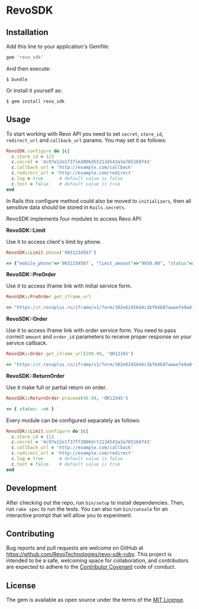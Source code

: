# RevoSDK

## Installation

Add this line to your application's Gemfile:

```ruby
gem 'revo_sdk'
```

And then execute:

    $ bundle

Or install it yourself as:

    $ gem install revo_sdk

## Usage

To start working with Revo API you need to set `secret`, `store_id`, `redirect_url` and `callback_url` params. You may set it as follows:

```ruby
RevoSDK.configure do |c|
  c.store_id = 123
  c.secret = '4c97e12e1f37lm3006d552134543a3a7651b9743'
  c.callback_url = 'http://example.com/callback'
  c.redirect_url = 'http://example.com/redirect'
  c.log = true      # default value is false
  c.test = false    # default value is true
end
```

In Rails this configure method could also be moved to `initializers`, then all sensitive data should be stored in `Rails.secrets`.

RevoSDK implements four modules to access Revo API:

**RevoSDK::Limit**

Use it to access client's limit by phone.

```ruby
RevoSDK::Limit.phone('9031234567')

=> {"mobile_phone"=>'9031234567', "limit_amount"=>"9950.00", "status"=>"active"}
```

**RevoSDK::PreOrder**

Use it to access iframe link with initial service form.

```ruby
RevoSDK::PreOrder.get_iframe_url

=> "https://r.revoplus.ru/iframe/v1/form/302e6245644c1bf64b87awwefe9a8f2e9b89eef1"
```

**RevoSDK::Order**

Use it to access iframe link with order service form. You need to pass correct `amount` and `order_id` parameters to receive proper response on your service callback.

```ruby
RevoSDK::Order.get_iframe_url(199.99, 'OR12345')

=> "https://r.revoplus.ru/iframe/v1/form/302e6245644c1bf64b87awwefe9a8f2e9b89eef1"
```


**RevoSDK::ReturnOrder**

Use it make full or partial return on order.

```ruby
RevoSDK::ReturnOrder.proceed(49.99, 'OR12345')

=> { status: :ok }
```

Every module can be configured separately as follows:

```ruby
RevoSDK::Limit.configure do |c|
  c.store_id = 113
  c.secret = '4c97e12e1f37ff3006drt2134543a3a7651b9743'
  c.callback_url = 'http://example.com/callback'
  c.redirect_url = 'http://example.com/redirect'
  c.log = true      # default value is false
  c.test = false    # default value is true
end
```

## Development

After checking out the repo, run `bin/setup` to install dependencies. Then, run `rake spec` to run the tests. You can also run `bin/console` for an interactive prompt that will allow you to experiment.

## Contributing

Bug reports and pull requests are welcome on GitHub at https://github.com/RevoTechnologies/revo-sdk-ruby. This project is intended to be a safe, welcoming space for collaboration, and contributors are expected to adhere to the [Contributor Covenant](http://contributor-covenant.org) code of conduct.


## License

The gem is available as open source under the terms of the [MIT License](http://opensource.org/licenses/MIT).

